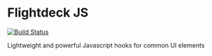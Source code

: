 # Flightdeck JS
[![Build Status](https://travis-ci.org/StarChart-Labs/flightdeck.svg?branch=master)](https://travis-ci.org/StarChart-Labs/flightdeck)

Lightweight and powerful Javascript hooks for common UI elements
